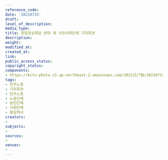 ```yaml
---
reference_code: 
date: '20210715'
draft: 
level_of_description: 
media_type: 
title: 한일정상회담 반대 제 시민사회단체 기자회견
description: 
weight: 
modified_at: 
created_at: 
link: 
public_access_status: 
copyright_status: 
components:
- https://kctu-photo.s3.ap-northeast-2.amazonaws.com/2021년/7월/20210715-한일정상회담+반대+제+시민사회단체+기자회견_민주노총_기자회견_민주노총_노동단체_농민단체_사회단체_통일역사/_5D41318.jpg
tags:
- 민주노총
- 기자회견
- 민주노총
- 노동단체
- 농민단체
- 사회단체
- 통일역사
creators:
- 
subjects:
- 
sources:
- 
venues:
- 
---
```

